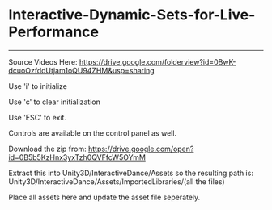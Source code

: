 # Interactive-Dynamic-Sets-for-Live-Performance
-----------------------------------------------

Source Videos Here: https://drive.google.com/folderview?id=0BwK-dcuoOzfddUtjam1oQU94ZHM&usp=sharing

Use 'i' to initialize

Use 'c' to clear initialization

Use 'ESC' to exit.

Controls are available on the control panel as well.

Download the zip from:
https://drive.google.com/open?id=0B5b5KzHnx3yxTzh0QVFfcW5OYmM

Extract this into Unity3D/InteractiveDance/Assets
so the resulting path is:
Unity3D/InteractiveDance/Assets/ImportedLibraries/(all the files)

Place all assets here and update the asset file seperately.